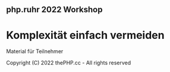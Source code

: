 ## php.ruhr 2022 Workshop 
# Komplexität einfach vermeiden

Material für Teilnehmer

Copyright (C) 2022 thePHP.cc - All rights reserved
